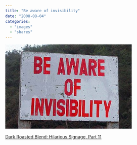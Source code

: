 ```yaml
---
title: "Be aware of invisibility"
date: "2008-08-04"
categories: 
  - "images"
  - "shares"
---
```


![](images/4wnP83SaFc8kworytgGEWipo_400.jpg)

[Dark Roasted Blend: Hilarious Signage, Part 11](http://www.darkroastedblend.com/2008/08/hilarious-signage-part-11.html)
